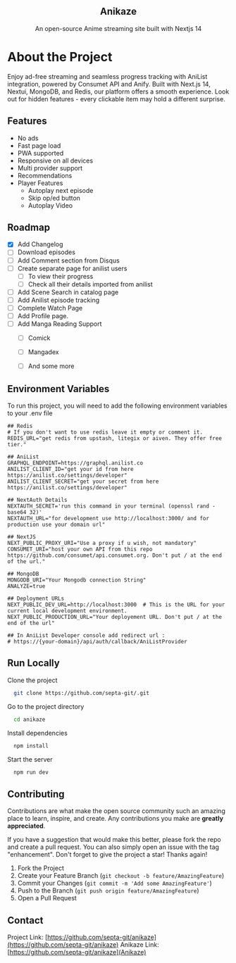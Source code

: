<div align="center">
  <h2 align="center">Anikaze</h3>

  <p align="center">
    An open-source Anime streaming site built with Nextjs 14
  </p>
</div>


# About the Project

Enjoy ad-free streaming and seamless progress tracking with AniList integration, powered by Consumet API and Anify. Built with Next.js 14, Nextui, MongoDB, and Redis, our platform offers a smooth experience. Look out for hidden features - every clickable item may hold a different surprise.


## Features

- No ads
- Fast page load
- PWA supported
- Responsive on all devices
- Multi provider support
- Recommendations
- Player Features
  - Autoplay next episode
  - Skip op/ed button
  - Autoplay Video


<!-- ROADMAP -->
## Roadmap

- [X] Add Changelog
- [ ] Download episodes
- [ ] Add Comment section from Disqus
- [ ] Create separate page for anilist users
    - [ ] To view their progress
    - [ ] Check all their details imported from anilist
- [ ] Add Scene Search in catalog page
- [ ] Add Anilist episode tracking
- [ ] Complete Watch Page
- [ ] Add Profile page.
- [ ] Add Manga Reading Support
    - [ ] Comick
    - [ ] Mangadex
    - [ ] And some more


## Environment Variables

To run this project, you will need to add the following environment variables to your .env file

```
## Redis
# If you don't want to use redis leave it empty or comment it.
REDIS_URL="get redis from upstash, litegix or aiven. They offer free tier."

## AniList
GRAPHQL_ENDPOINT=https://graphql.anilist.co
ANILIST_CLIENT_ID="get your id from here https://anilist.co/settings/developer"
ANILIST_CLIENT_SECRET="get your secret from here https://anilist.co/settings/developer"

## NextAuth Details
NEXTAUTH_SECRET='run this command in your terminal (openssl rand -base64 32)'
NEXTAUTH_URL="for development use http://localhost:3000/ and for production use your domain url"

## NextJS
NEXT_PUBLIC_PROXY_URI="Use a proxy if u wish, not mandatory"
CONSUMET_URI="host your own API from this repo https://github.com/consumet/api.consumet.org. Don't put / at the end of the url."

## MongoDB
MONGODB_URI="Your Mongodb connection String"
ANALYZE=true

## Deployment URLs
NEXT_PUBLIC_DEV_URL=http://localhost:3000  # This is the URL for your current local development environment.
NEXT_PUBLIC_PRODUCTION_URL="Your deployement URL. Don't put / at the end of the url"

## In AniList Developer console add redirect url :
# https://{your-domain}/api/auth/callback/AniListProvider

```


## Run Locally

Clone the project
```bash
  git clone https://github.com/septa-git/.git
```

Go to the project directory
```bash
  cd anikaze
```

Install dependencies
```bash
  npm install
```

Start the server

```bash
  npm run dev
```

<!-- CONTRIBUTING -->
## Contributing

Contributions are what make the open source community such an amazing place to learn, inspire, and create. Any contributions you make are **greatly appreciated**.

If you have a suggestion that would make this better, please fork the repo and create a pull request. You can also simply open an issue with the tag "enhancement".
Don't forget to give the project a star! Thanks again!

1. Fork the Project
2. Create your Feature Branch (`git checkout -b feature/AmazingFeature`)
3. Commit your Changes (`git commit -m 'Add some AmazingFeature'`)
4. Push to the Branch (`git push origin feature/AmazingFeature`)
5. Open a Pull Request

<!-- CONTACT -->
## Contact

Project Link: [https://github.com/septa-git/anikaze](https://github.com/septa-git/anikaze)
Anikaze Link: [https://github.com/septa-git/anikaze](Anikaze)
